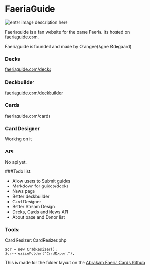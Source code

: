 # FaeriaGuide
![enter image description here](http://i.imgur.com/CnQnxiw.png)

Faeriaguide is a fan website for the game [Faeria](https://www.faeria.com/), Its hosted on [faeriaguide.com](http://faeriaguide.com).

Faeriaguide is founded and made by Orangee(Agne Ødegaard)

### Decks
[faeriaguide.com/decks](http://faeriaguide.com/decks)

### Deckbuilder
[faeriaguide.com/deckbuilder](http://faeriaguide.com/deckbuilder)

### Cards
[faeriaguide.com/cards](http://faeriaguide.com/cards)

### Card Designer
Working on it

### API
No api yet.

###Todo list:

- Allow users to Submit guides
- Markdown for guides/decks
- News page
- Better deckbuilder
- Card Designer
- Better Stream Design
- Decks, Cards and News API
- About page and Donor list

### Tools:

Card Resizer: CardResizer.php

    $cr = new CradResizer();
    $cr->resizeFolder("CardExport");

This is made for the folder layout on the [Abrakam Faeria Cards Github](https://github.com/abrakam/Faeria_Cards)


